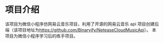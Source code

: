 # 项目介绍

该项目为微信小程序仿网易云音乐项目，利用了开源的网易云音乐 api 项目创建后端（该项目地址为<https://github.com/Binaryify/NeteaseCloudMusicApi>）。
本项目为微信小程序学习后的练手项目。
